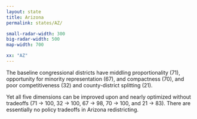 ```yaml
---
layout: state
title: Arizona
permalink: states/AZ/

small-radar-width: 300
big-radar-width: 500
map-width: 700

xx: "AZ"
---
```


The baseline congressional districts have middling proportionality (71), 
opportunity for minority representation (67), and compactness (70), and
poor competitiveness (32) and county-district splitting (21).

Yet all five dimensions can be improved upon and nearly optimized without tradeoffs
(71 &#x2192; 100, 32 &#x2192; 100, 67 &#x2192; 98, 70 &#x2192; 100, and 21 &#x2192; 83).
There are essentially no policy tradeoffs in Arizona redistricting.